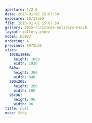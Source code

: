 ```yaml
---
aperture: f/2.0
date: 2015-01-02 15:07:50
exposure: 10/12500
file: 2015-01-02 15.07.50
gallery: 2015-christmas-holidays-beach
layout: gallery-photo
model: D5803
ordering: 4
previous: 8973bb6
sizes:
  1920x1080:
    height: 1080
    width: 1920
  640w:
    height: 360
    width: 640
  200x200:
    height: 200
    width: 200
  96x96:
    height: 96
    width: 96
title: null
make: Sony
---
```

